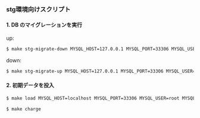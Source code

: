 ### stg環境向けスクリプト

#### 1. DB のマイグレーションを実行

up:
```bash
$ make stg-migrate-down MYSQL_HOST=127.0.0.1 MYSQL_PORT=33306 MYSQL_USER=root MYSQL_PASSWORD=password#0 MYSQL_DATABASE=dev_core
```

down:
```bash
$ make stg-migrate-up MYSQL_HOST=127.0.0.1 MYSQL_PORT=33306 MYSQL_USER=root MYSQL_PASSWORD=password#0 MYSQL_DATABASE=dev_core  
```

#### 2. 初期データを投入

```bash
$ make load MYSQL_HOST=localhost MYSQL_PORT=33306 MYSQL_USER=root MYSQL_PASSWORD=password#0 MYSQL_DATABASE=dev_core
```

```bash
$ make charge                                                                                                                
```
